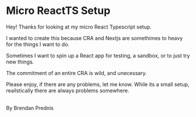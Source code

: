<h1>Micro ReactTS Setup</h1>

<p>Hey! Thanks for looking at my micro React Typescript setup.</p>
<p>I wanted to create this because CRA and Nextjs are somethimes to heavy for the things I want to do.</p>
<p>Sometimes I want to spin up a React app for testing, a sandbox, or to just try new things.</p>
<p>The commitment of an entire CRA is wild, and unecessary.</p>
<p>Please enjoy, if there are any problems, let me know. While its a small setup, reailstically there are always
    problems somewhere.</p>
<br>
<h>By Brendan Prednis</h>